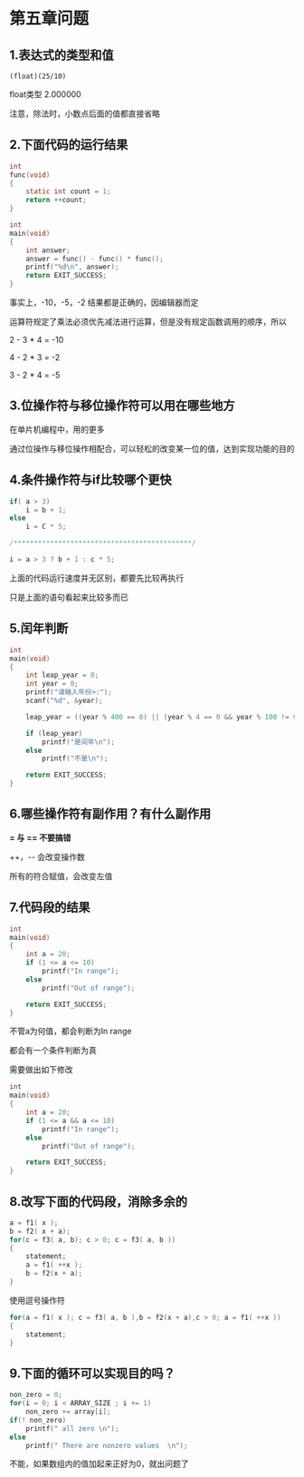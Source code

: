 # 第五章问题

## 1.表达式的类型和值

```
(float)(25/10)
```

float类型 2.000000

注意，除法时，小数点后面的值都直接省略

## 2.下面代码的运行结果

```c
int
func(void)
{
	static int count = 1;
	return ++count;
}

int
main(void)
{
	int answer;
	answer = func() - func() * func();
	printf("%d\n", answer);
	return EXIT_SUCCESS;
}

```

事实上，-10，-5，-2 结果都是正确的，因编辑器而定

运算符规定了乘法必须优先减法进行运算，但是没有规定函数调用的顺序，所以

2 - 3 * 4 = -10

4 - 2 * 3 = -2

3 - 2 * 4 = -5

## 3.位操作符与移位操作符可以用在哪些地方

在单片机编程中，用的更多

通过位操作与移位操作相配合，可以轻松的改变某一位的值，达到实现功能的目的

## 4.条件操作符与if比较哪个更快

```c
if( a > 3)
	i = b + 1;
else
	i = C * 5;

/********************************************/

i = a > 3 ? b + 1 : c * 5;
```

上面的代码运行速度并无区别，都要先比较再执行

只是上面的语句看起来比较多而已

## 5.闰年判断

```c
int
main(void)
{
	int leap_year = 0;
	int year = 0;
	printf("请输入年份>:");
	scanf("%d", &year);

	leap_year = ((year % 400 == 0) || (year % 4 == 0 && year % 100 != 0)) ? 1 : 0;

	if (leap_year)
		printf("是闰年\n");
	else
		printf("不是\n");

	return EXIT_SUCCESS;
}

```

## 6.哪些操作符有副作用？有什么副作用

**= 与 == 不要搞错**

++，-- 会改变操作数

所有的符合赋值，会改变左值

## 7.代码段的结果

```c
int
main(void)
{
	int a = 20;
	if (1 <= a <= 10)
		printf("In range");
	else
		printf("Out of range");

	return EXIT_SUCCESS;
}
```

不管a为何值，都会判断为In range

都会有一个条件判断为真

需要做出如下修改

```c
int
main(void)
{
	int a = 20;
	if (1 <= a && a <= 10)
		printf("In range");
	else
		printf("Out of range");

	return EXIT_SUCCESS;
}
```

## 8.改写下面的代码段，消除多余的

```c
a = f1( x );
b = f2( x + a);
for(c = f3( a, b); c > 0; c = f3( a, b ))
{
	statement;
	a = f1( ++x );
	b = f2(x + a);
}
```

使用逗号操作符

```c
for(a = f1( x ); c = f3( a, b ),b = f2(x + a),c > 0; a = f1( ++x ))
{
	statement;
}
```

## 9.下面的循环可以实现目的吗？

```c
non_zero = 0;
for(i = 0; i < ARRAY_SIZE ; i += 1)
	non_zero += array[i];
if(! non_zero)
	printf(" all zero \n");
else
	printf(" There are nonzero values  \n");
```

不能，如果数组内的值加起来正好为0，就出问题了

